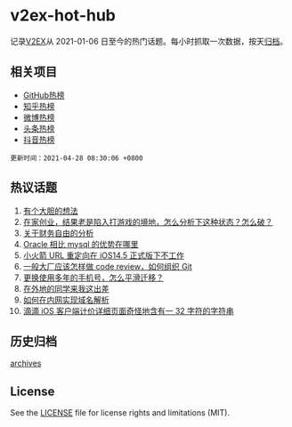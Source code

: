 # v2ex-hot-hub

 记录[V2EX](https://www.v2ex.com/)从 2021-01-06 日至今的热门话题。每小时抓取一次数据，按天[归档](archives)。
 
 ## 相关项目

- [GitHub热榜](https://github.com/snaildev/github-hot-hub)
- [知乎热榜](https://github.com/snaildev/zhihu-hot-hub)
- [微博热榜](https://github.com/snaildev/weibo-hot-hub)
- [头条热榜](https://github.com/snaildev/toutiao-hot-hub)
- [抖音热榜](https://github.com/snaildev/douyin-hot-hub)


 `更新时间：2021-04-28 08:30:06 +0800`

## 热议话题

1. [有个大胆的想法](https://www.v2ex.com/t/773516)
1. [在家创业，结果老是陷入打游戏的境地，怎么分析下这种状态？怎么破？](https://www.v2ex.com/t/773579)
1. [关于财务自由的分析](https://www.v2ex.com/t/773614)
1. [Oracle 相比 mysql 的优势在哪里](https://www.v2ex.com/t/773654)
1. [小火箭 URL 重定向在 iOS14.5 正式版下不工作](https://www.v2ex.com/t/773536)
1. [一般大厂应该怎样做 code review，如何组织 Git](https://www.v2ex.com/t/773568)
1. [更换使用多年的手机号，怎么平滑迁移？](https://www.v2ex.com/t/773574)
1. [在外地的同学来我这出差](https://www.v2ex.com/t/773634)
1. [如何在内网实现域名解析](https://www.v2ex.com/t/773549)
1. [滴滴 iOS 客户端计价详细页面奇怪地含有一 32 字符的字符串](https://www.v2ex.com/t/773673)

## 历史归档

[archives](archives)

## License

See the [LICENSE](LICENSE) file for license rights and limitations (MIT).
